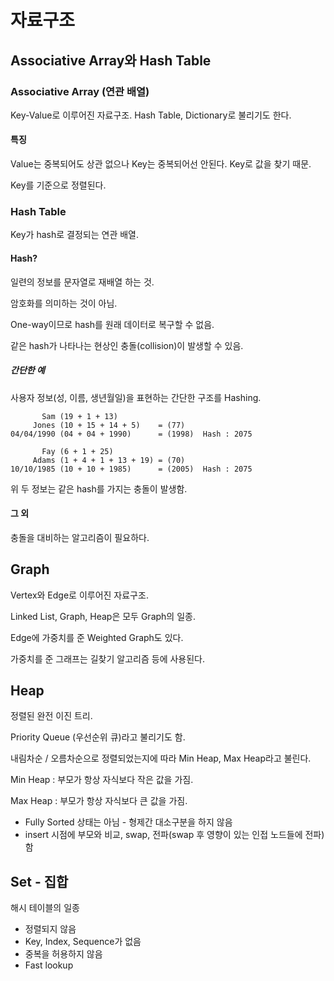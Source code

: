# 자료구조

## Associative Array와 Hash Table

### Associative Array (연관 배열)

Key-Value로 이루어진 자료구조. Hash Table, Dictionary로 불리기도 한다.

#### 특징

Value는 중복되어도 상관 없으나 Key는 중복되어선 안된다. Key로 값을 찾기 때문.

Key를 기준으로 정렬된다.

### Hash Table

Key가 hash로 결정되는 연관 배열.

#### Hash?

일련의 정보를 문자열로 재배열 하는 것.

암호화를 의미하는 것이 아님.

One-way이므로 hash를 원래 데이터로 복구할 수 없음.

같은 hash가 나타나는 현상인 충돌(collision)이 발생할 수 있음.

##### 간단한 예

사용자 정보(성, 이름, 생년월일)을 표현하는 간단한 구조를 Hashing.

```
       Sam (19 + 1 + 13)
     Jones (10 + 15 + 14 + 5)    = (77)
04/04/1990 (04 + 04 + 1990)      = (1998)  Hash : 2075

       Fay (6 + 1 + 25)
     Adams (1 + 4 + 1 + 13 + 19) = (70)
10/10/1985 (10 + 10 + 1985)      = (2005)  Hash : 2075
```

위 두 정보는 같은 hash를 가지는 충돌이 발생함.

#### 그 외

충돌을 대비하는 알고리즘이 필요하다.

## Graph

Vertex와 Edge로 이루어진 자료구조.

Linked List, Graph, Heap은 모두 Graph의 일종.

Edge에 가중치를 준 Weighted Graph도 있다.

가중치를 준 그래프는 길찾기 알고리즘 등에 사용된다.

## Heap

정렬된 완전 이진 트리.

Priority Queue (우선순위 큐)라고 불리기도 함.

내림차순 / 오름차순으로 정렬되었는지에 따라 Min Heap, Max Heap라고 불린다.

Min Heap : 부모가 항상 자식보다 작은 값을 가짐.

Max Heap : 부모가 항상 자식보다 큰 값을 가짐.

* Fully Sorted 상태는 아님 - 형제간 대소구분을 하지 않음
* insert 시점에 부모와 비교, swap, 전파(swap 후 영향이 있는 인접 노드들에 전파) 함

## Set - 집합

해시 테이블의 일종

* 정렬되지 않음
* Key, Index, Sequence가 없음
* 중복을 허용하지 않음
* Fast lookup
